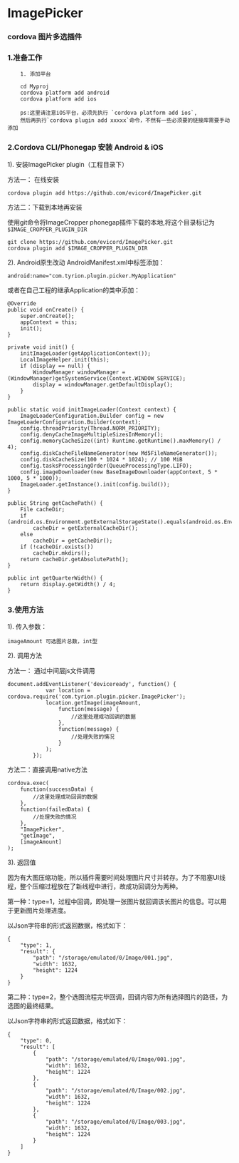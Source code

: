 # ImagePicker
### cordova 图片多选插件

### 1.准备工作
		1. 添加平台

		cd Myproj 
		cordova platform add android  
		cordova platform add ios

		ps:这里请注意iOS平台，必须先执行 `cordova platform add ios`,
		然后再执行`cordova plugin add xxxxx`命令，不然有一些必须要的链接库需要手动添加
		
### 2.Cordova CLI/Phonegap 安装 Android & iOS

1).  安装ImagePicker plugin（工程目录下）

方法一： 在线安装

	cordova plugin add https://github.com/evicord/ImagePicker.git  

方法二：下载到本地再安装

使用git命令将ImageCropper phonegap插件下载的本地,将这个目录标记为`$IMAGE_CROPPER_PLUGIN_DIR`


    git clone https://github.com/evicord/ImagePicker.git
    cordova plugin add $IMAGE_CROPPER_PLUGIN_DIR
    
2). Android原生改动
AndroidManifest.xml中<application>标签添加：
	
	android:name="com.tyrion.plugin.picker.MyApplication"
	
或者在自己工程的继承Application的类中添加：

	@Override
    public void onCreate() {
        super.onCreate();
        appContext = this;
        init();
    }
    
    private void init() {
        initImageLoader(getApplicationContext());
        LocalImageHelper.init(this);
        if (display == null) {
            WindowManager windowManager = (WindowManager)getSystemService(Context.WINDOW_SERVICE);
            display = windowManager.getDefaultDisplay();
        }
    }
    
    public static void initImageLoader(Context context) {
        ImageLoaderConfiguration.Builder config = new ImageLoaderConfiguration.Builder(context);
        config.threadPriority(Thread.NORM_PRIORITY);
        config.denyCacheImageMultipleSizesInMemory();
        config.memoryCacheSize((int) Runtime.getRuntime().maxMemory() / 4);
        config.diskCacheFileNameGenerator(new Md5FileNameGenerator());
        config.diskCacheSize(100 * 1024 * 1024); // 100 MiB
        config.tasksProcessingOrder(QueueProcessingType.LIFO);
        config.imageDownloader(new BaseImageDownloader(appContext, 5 * 1000, 5 * 1000));
        ImageLoader.getInstance().init(config.build());
    }

    public String getCachePath() {
        File cacheDir;
        if (android.os.Environment.getExternalStorageState().equals(android.os.Environment.MEDIA_MOUNTED))
            cacheDir = getExternalCacheDir();
        else
            cacheDir = getCacheDir();
        if (!cacheDir.exists())
            cacheDir.mkdirs();
        return cacheDir.getAbsolutePath();
    }
    
    public int getQuarterWidth() {
        return display.getWidth() / 4;
    }    
    
### 3.使用方法
1).  传入参数：

	imageAmount 可选图片总数，int型

2).  调用方法

方法一： 通过中间层js文件调用
	
	document.addEventListener('deviceready', function() {
                var location = cordova.require('com.tyrion.plugin.picker.ImagePicker');
                location.getImage(imageAmount,
                    function(message) {
                        //这里处理成功回调的数据
                    },
                    function(message) {
                        //处理失败的情况
                    }
                );
            });
	
方法二：直接调用native方法

	cordova.exec(
		function(successData) {
			//这里处理成功回调的数据
		},
		function(failedData) {
			//处理失败的情况
		},
		"ImagePicker",
		"getImage",
		[imageAmount]
	);
				
3).  返回值

因为有大图压缩功能，所以插件需要时间处理图片尺寸并转存。为了不阻塞UI线程，整个压缩过程放在了新线程中进行，故成功回调分为两种。

第一种：type=1，过程中回调，即处理一张图片就回调该长图片的信息。可以用于更新图片处理进度。

以Json字符串的形式返回数据，格式如下：

	{
    	"type": 1,
    	"result": {
        	"path": "/storage/emulated/0/Image/001.jpg",
        	"width": 1632,
        	"height": 1224
    	}
	}

第二种：type=2，整个选图流程完毕回调，回调内容为所有选择图片的路径，为选图的最终结果。

以Json字符串的形式返回数据，格式如下：

	{
    	"type": 0,
    	"result": [
        	{
            	"path": "/storage/emulated/0/Image/001.jpg",
            	"width": 1632,
            	"height": 1224
        	},
        	{
            	"path": "/storage/emulated/0/Image/002.jpg",
            	"width": 1632,
            	"height": 1224
        	},
        	{
            	"path": "/storage/emulated/0/Image/003.jpg",
            	"width": 1632,
            	"height": 1224
        	}
    	]
	}